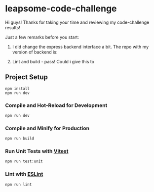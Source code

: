 # leapsome-code-challenge

Hi guys! Thanks for taking your time and reviewing my code-challenge results!

Just a few remarks before you start:

1. I did change the express backend interface a bit. The repo with my version of backend is: 

2. Lint and build - pass! Could i give this to 

## Project Setup

```
npm install
npm run dev
```

### Compile and Hot-Reload for Development

```sh
npm run dev
```

### Compile and Minify for Production

```sh
npm run build
```

### Run Unit Tests with [Vitest](https://vitest.dev/)

```sh
npm run test:unit
```

### Lint with [ESLint](https://eslint.org/)

```sh
npm run lint
```
